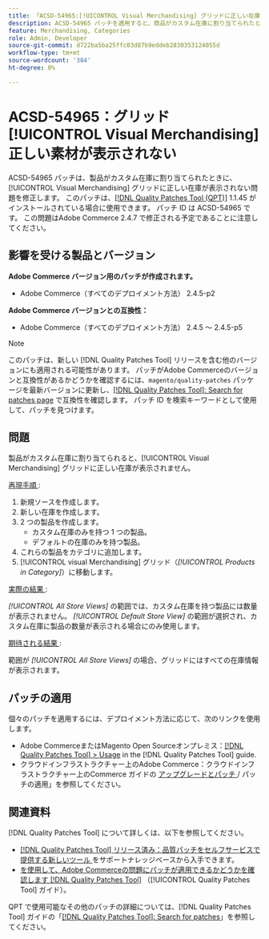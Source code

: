 ```yaml
---
title: 「ACSD-54965:[!UICONTROL Visual Merchandising] グリッドに正しい在庫が表示されない」
description: ACSD-54965 パッチを適用すると、商品がカスタム在庫に割り当てられたときに [!UICONTROL Visual Merchandising] グリッドに正しい在庫が表示されないAdobe Commerceの問題を修正できます。
feature: Merchandising, Categories
role: Admin, Developer
source-git-commit: d722ba5ba25ffc03d87b9eddeb2830353124055d
workflow-type: tm+mt
source-wordcount: '384'
ht-degree: 0%

---
```


# ACSD-54965：グリッド [!UICONTROL Visual Merchandising] 正しい素材が表示されない

ACSD-54965 パッチは、製品がカスタム在庫に割り当てられたときに、[!UICONTROL Visual Merchandising] グリッドに正しい在庫が表示されない問題を修正します。 このパッチは、[[!DNL Quality Patches Tool (QPT)]](https://experienceleague.adobe.com/en/docs/commerce-knowledge-base/kb/announcements/commerce-announcements/magento-quality-patches-released-new-tool-to-self-serve-quality-patches) 1.1.45 がインストールされている場合に使用できます。 パッチ ID は ACSD-54965 です。 この問題はAdobe Commerce 2.4.7 で修正される予定であることに注意してください。

## 影響を受ける製品とバージョン

**Adobe Commerce バージョン用のパッチが作成されます。**

* Adobe Commerce（すべてのデプロイメント方法） 2.4.5-p2

**Adobe Commerce バージョンとの互換性：**

* Adobe Commerce（すべてのデプロイメント方法） 2.4.5 ～ 2.4.5-p5

>[!NOTE]
>
>このパッチは、新しい [!DNL Quality Patches Tool] リリースを含む他のバージョンにも適用される可能性があります。 パッチがAdobe Commerceのバージョンと互換性があるかどうかを確認するには、`magento/quality-patches` パッケージを最新バージョンに更新し、[[!DNL Quality Patches Tool]: Search for patches page](https://experienceleague.adobe.com/tools/commerce-quality-patches/index.html) で互換性を確認します。 パッチ ID を検索キーワードとして使用して、パッチを見つけます。

## 問題

製品がカスタム在庫に割り当てられると、[!UICONTROL Visual Merchandising] グリッドに正しい在庫が表示されません。

<u> 再現手順 </u>:

1. 新規ソースを作成します。
1. 新しい在庫を作成します。
1. 2 つの製品を作成します。
   * カスタム在庫のみを持つ 1 つの製品。
   * デフォルトの在庫のみを持つ製品。
1. これらの製品をカテゴリに追加します。
1. [!UICONTROL visual Merchandising] グリッド（*[!UICONTROL Products in Category]*）に移動します。

<u> 実際の結果 </u>:

*[!UICONTROL All Store Views]* の範囲では、カスタム在庫を持つ製品には数量が表示されません。 *[!UICONTROL Default Store View]* の範囲が選択され、カスタム在庫に製品の数量が表示される場合にのみ使用します。

<u> 期待される結果 </u>:

範囲が *[!UICONTROL All Store Views]* の場合、グリッドにはすべての在庫情報が表示されます。

## パッチの適用

個々のパッチを適用するには、デプロイメント方法に応じて、次のリンクを使用します。

* Adobe CommerceまたはMagento Open Sourceオンプレミス：[[!DNL Quality Patches Tool] > Usage](https://experienceleague.adobe.com/docs/commerce-operations/tools/quality-patches-tool/usage.html) in the [!DNL Quality Patches Tool] guide.
* クラウドインフラストラクチャー上のAdobe Commerce：クラウドインフラストラクチャー上のCommerce ガイドの [ アップグレードとパッチ ](https://experienceleague.adobe.com/docs/commerce-cloud-service/user-guide/develop/upgrade/apply-patches.html)/ パッチの適用」を参照してください。

## 関連資料

[!DNL Quality Patches Tool] について詳しくは、以下を参照してください。

* [[!DNL Quality Patches Tool]  リリース済み：品質パッチをセルフサービスで提供する新しいツール ](https://experienceleague.adobe.com/en/docs/commerce-knowledge-base/kb/announcements/commerce-announcements/magento-quality-patches-released-new-tool-to-self-serve-quality-patches) をサポートナレッジベースから入手できます。
* [ を使用して、Adobe Commerceの問題にパッチが適用できるかどうかを確認します  [!DNL Quality Patches Tool]](/help/tools/quality-patches-tool/patches-available-in-qpt/check-patch-for-magento-issue-with-magento-quality-patches.md) （[!UICONTROL Quality Patches Tool] ガイド）。


QPT で使用可能なその他のパッチの詳細については、[!DNL Quality Patches Tool] ガイドの「[[!DNL Quality Patches Tool]: Search for patches](https://experienceleague.adobe.com/tools/commerce-quality-patches/index.html)」を参照してください。

